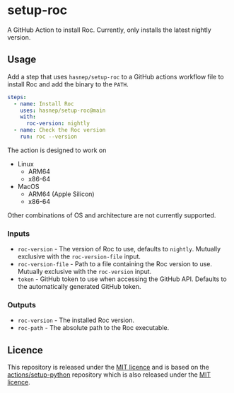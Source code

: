 # setup-roc

A GitHub Action to install Roc.
Currently, only installs the latest nightly version.

## Usage

Add a step that uses `hasnep/setup-roc` to a GitHub actions workflow file to install Roc and add the binary to the `PATH`.

```yaml
steps:
  - name: Install Roc
    uses: hasnep/setup-roc@main
    with:
      roc-version: nightly
  - name: Check the Roc version
    run: roc --version
```

The action is designed to work on

- Linux
  - ARM64
  - x86-64
- MacOS
  - ARM64 (Apple Silicon)
  - x86-64

Other combinations of OS and architecture are not currently supported.

### Inputs

- `roc-version` - The version of Roc to use, defaults to `nightly`.
  Mutually exclusive with the `roc-version-file` input.
- `roc-version-file` - Path to a file containing the Roc version to use.
  Mutually exclusive with the `roc-version` input.
- `token` - GitHub token to use when accessing the GitHub API.
  Defaults to the automatically generated GitHub token.

### Outputs

- `roc-version` - The installed Roc version.
- `roc-path` - The absolute path to the Roc executable.

## Licence

This repository is released under the [MIT licence](./LICENCE) and is based on the [actions/setup-python](https://github.com/actions/setup-python) repository which is also released under the [MIT licence](./LICENCE-actions-setup-python).

